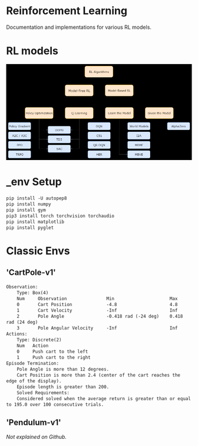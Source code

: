 # Reinforcement Learning

Documentation and implementations for various RL models.

# RL models
![rl-models.png](./images/rl-models.png)

# _env Setup
```
pip install -U autopep8
pip install numpy
pip install gym
pip3 install torch torchvision torchaudio
pip install matplotlib
pip install pyglet
```

# Classic Envs
## 'CartPole-v1'
```
Observation:
    Type: Box(4)
    Num     Observation               Min                     Max
    0       Cart Position             -4.8                    4.8
    1       Cart Velocity             -Inf                    Inf
    2       Pole Angle                -0.418 rad (-24 deg)    0.418 rad (24 deg)
    3       Pole Angular Velocity     -Inf                    Inf
Actions:
    Type: Discrete(2)
    Num   Action
    0     Push cart to the left
    1     Push cart to the right
Episode Termination:
    Pole Angle is more than 12 degrees.
    Cart Position is more than 2.4 (center of the cart reaches the edge of the display).
    Episode length is greater than 200.
    Solved Requirements:
    Considered solved when the average return is greater than or equal to 195.0 over 100 consecutive trials.
```

## 'Pendulum-v1'
*Not explained on Github.*
